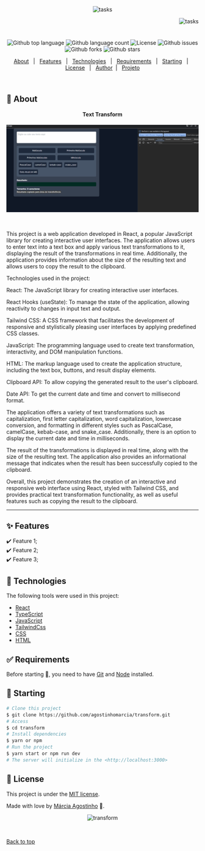 <p align="center">
   <img src="https://media.giphy.com/media/yoJC2K1T8EgHvK8hdm/giphy.gif" alt="tasks" width="280"/>
</p>

<p align="right">
   <img src="https://media.giphy.com/media/JuuRdsMShTkl2/giphy.gif" alt="tasks" width="130"/>
</p>

<h1 align="center"></h1>

<p align="center">
  <img alt="Github top language" src="https://img.shields.io/github/languages/top/agostinhomarcia/transform?color=00FFFF">

  <img alt="Github language count" src="https://img.shields.io/github/languages/count/agostinhomarcia/transform?color=00FFFF">

  <img alt="License" src="https://img.shields.io/github/license/agostinhomarcia/transform?color=00FFFF">

   <img alt="Github issues" src="https://img.shields.io/github/issues/agostinhomarcia/transform?color=00FFFF" />

   <img alt="Github forks" src="https://img.shields.io/github/forks/agostinhomarcia/transform?color=00FFFF" />

   <img alt="Github stars" src="https://img.shields.io/github/stars/agostinhomarcia/transform?color=00FFFF" /> 
</p>

<p align="center">
  <a href="#dart-about">About</a> &#xa0; | &#xa0; 
  <a href="#sparkles-features">Features</a> &#xa0; | &#xa0;
  <a href="#rocket-technologies">Technologies</a> &#xa0; | &#xa0;
  <a href="#white_check_mark-requirements">Requirements</a> &#xa0; | &#xa0;
  <a href="#checkered_flag-starting">Starting</a> &#xa0; | &#xa0;
  <a href="#memo-license">License</a> &#xa0; | &#xa0;
  <a href="https://github.com/agostinhomarcia" target="_blank">Author</a>&#xa0; | &#xa0
  <a href="https://transform-six.vercel.app/" target="_blank" rel="noopener noreferrer">Projeto</a>
</p>

<br>

## :dart: About

<h4 align="center">Text Transform</h4>

<p align="center">
   <img src="/public/text.gif" alt="transform" width="690"/>
</p>
<br/>
<p align="left">
This project is a web application developed in React, a popular JavaScript library for creating interactive user interfaces. The application allows users to enter text into a text box and apply various text transformations to it, displaying the result of the transformations in real time. Additionally, the application provides information about the size of the resulting text and allows users to copy the result to the clipboard.

Technologies used in the project:

React: The JavaScript library for creating interactive user interfaces.

React Hooks (useState): To manage the state of the application, allowing reactivity to changes in input text and output.

Tailwind CSS: A CSS framework that facilitates the development of responsive and stylistically pleasing user interfaces by applying predefined CSS classes.

JavaScript: The programming language used to create text transformation, interactivity, and DOM manipulation functions.

HTML: The markup language used to create the application structure, including the text box, buttons, and result display elements.

Clipboard API: To allow copying the generated result to the user's clipboard.

Date API: To get the current date and time and convert to millisecond format.

The application offers a variety of text transformations such as capitalization, first letter capitalization, word capitalization, lowercase conversion, and formatting in different styles such as PascalCase, camelCase, kebab-case, and snake_case. Additionally, there is an option to display the current date and time in milliseconds.

The result of the transformations is displayed in real time, along with the size of the resulting text. The application also provides an informational message that indicates when the result has been successfully copied to the clipboard.

Overall, this project demonstrates the creation of an interactive and responsive web interface using React, styled with Tailwind CSS, and provides practical text transformation functionality, as well as useful features such as copying the result to the clipboard.

</p>

<hr/>

## :sparkles: Features

:heavy_check_mark: Feature 1;\
:heavy_check_mark: Feature 2;\
:heavy_check_mark: Feature 3;

## :rocket: Technologies

The following tools were used in this project:

- [React](https://pt-br.reactjs.org/)
- [TypeScript](https://www.typescriptlang.org/docs/)
- [JavaScript](https://developer.mozilla.org/en-US/docs/Web/JavaScript)
- [TailwindCss](https://tailwindcss.com/docs/)
- [CSS](https://developer.mozilla.org/en-US/docs/Web/CSS)
- [HTML](https://developer.mozilla.org/en-US/docs/Web/HTML)

## :white_check_mark: Requirements

Before starting :checkered_flag:, you need to have [Git](https://git-scm.com) and [Node](https://nodejs.org/en/) installed.

## :checkered_flag: Starting

```bash
# Clone this project
$ git clone https://github.com/agostinhomarcia/transform.git
# Access
$ cd transform
# Install dependencies
$ yarn or npm
# Run the project
$ yarn start or npm run dev
# The server will initialize in the <http://localhost:3000>
```

## :memo: License

This project is under the [MIT license](./License).

Made with love by [Márcia Agostinho](https://github.com/agostinhomarcia) 🚀.

<p align="center">
   <img src="https://media.giphy.com/media/zktnZ5Ia3vDSc4kQGf/giphy.gif" alt="transform" width="250"/>
</p>

&#xa0;

<a href="#top">Back to top </a>
